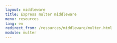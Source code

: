 ```yaml
---
layout: middleware
title: Express multer middleware
menu: resources
lang: en
redirect_from: /resources/middleware/multer.html
module: multer
---
```

